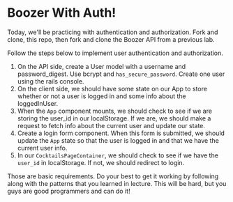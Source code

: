 # Boozer With Auth!

Today, we'll be practicing with authentication and authorization. Fork and clone, this repo, then fork and clone the Boozer API from a previous lab.

Follow the steps below to implement user authentication and authorization.

1. On the API side, create a User model with a username and password_digest. Use bcrypt and `has_secure_password`. Create one user using the rails console.
2. On the client side, we should have some state on our App to store whether or not a user is logged in and some info about the loggedInUser.
3. When the `App` component mounts, we should check to see if we are storing the user_id in our localStorage. If we are, we should make a request to fetch info about the current user and update our state.
4. Create a login form component. When this form is submitted, we should update the `App` state so that the user is logged in and that we have the current user info.
5. In our `CocktailsPageContainer`, we should check to see if we have the `user_id` in localStorage. If not, we should redirect to login.

Those are basic requirements. Do your best to get it working by following along with the patterns that you learned in lecture. This will be hard, but you guys are good programmers and can do it!
